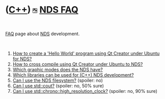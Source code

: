 



 

 

 

 

 

([C++](Cpp.md)) ![NDS](PicNds.png) [NDS FAQ](CppNdsFaq.md)
============================================================

 

[FAQ](CppFaq.md) page about [NDS](CppNds.md) development.

 

1.  [How to create a 'Hello World' program using Qt Creator under Ubuntu
    for NDS?](CppHelloWorldQtCreatorUbuntuNds.md)
2.  [How to cross compile using Qt Creator under Ubuntu to
    NDS?](CppCrossCompile.md)
3.  [Which graphic modes does the NDS have?](CppNdsGraphicMode.md)
4.  [Which libraries can be used for (C++) NDS
    development?](CppNdsLibraries.md)
5.  [Can I use the NDS filesystem?](CppNdsFilesystem.md) (spoiler: no)
6.  [Can I use std::cout?](CppNdsStdCout.md) (spoiler: no, 50% sure)
7.  [Can I use
    std::chrono::high\_resolution\_clock?](CppNdsStdChronoHigh_resolution_clock.md)
    (spoiler: no, 90% sure)

 

 

 

 

 





 



